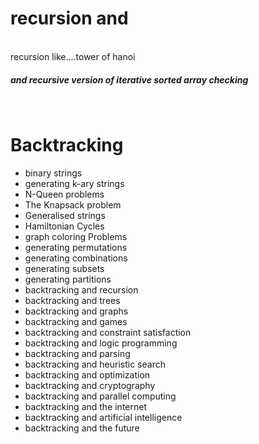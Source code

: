 <h1>recursion and</h1><br>
recursion like....tower of hanoi
<h5>and recursive version of iterative sorted array checking
</h5><br>
<h1>Backtracking</h1>
<ul><li>binary strings</li><li>generating k-ary strings</li><li>N-Queen problems</li><li>The Knapsack problem</li><li>Generalised strings</li><li>Hamiltonian Cycles</li><li>graph coloring Problems</li>
<li>generating permutations</li><li>generating combinations</li><li>generating subsets</li><li>generating partitions</li><li>backtracking and recursion</li><li>backtracking and trees</li><li>backtracking and graphs</li><li>backtracking and games</li><li>backtracking and constraint satisfaction</li><li>backtracking and logic programming</li><li>backtracking and parsing</li><li>backtracking and heuristic search</li><li>backtracking and optimization</li><li>backtracking and cryptography</li><li>backtracking and parallel computing</li><li>backtracking and the internet</li><li>backtracking and artificial intelligence</li><li>backtracking and the future</li></ul>
